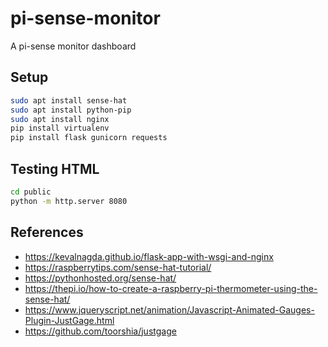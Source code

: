 # pi-sense-monitor
A pi-sense monitor dashboard

## Setup
``` bash
sudo apt install sense-hat
sudo apt install python-pip
sudo apt install nginx
pip install virtualenv
pip install flask gunicorn requests

```

## Testing HTML
```bash
cd public
python -m http.server 8080
```

## References
- https://kevalnagda.github.io/flask-app-with-wsgi-and-nginx
- https://raspberrytips.com/sense-hat-tutorial/
- https://pythonhosted.org/sense-hat/
- https://thepi.io/how-to-create-a-raspberry-pi-thermometer-using-the-sense-hat/
- https://www.jqueryscript.net/animation/Javascript-Animated-Gauges-Plugin-JustGage.html
- https://github.com/toorshia/justgage
